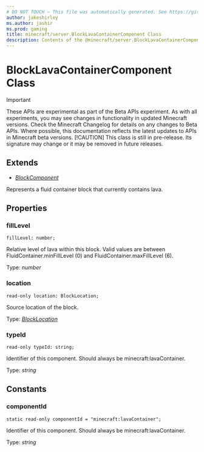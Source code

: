 ```yaml
---
# DO NOT TOUCH — This file was automatically generated. See https://github.com/mojang/minecraftapidocsgenerator to modify descriptions, examples, etc.
author: jakeshirley
ms.author: jashir
ms.prod: gaming
title: minecraft/server.BlockLavaContainerComponent Class
description: Contents of the @minecraft/server.BlockLavaContainerComponent class.
---
```

# BlockLavaContainerComponent Class
>[!IMPORTANT]
>These APIs are experimental as part of the Beta APIs experiment. As with all experiments, you may see changes in functionality in updated Minecraft versions. Check the Minecraft Changelog for details on any changes to Beta APIs. Where possible, this documentation reflects the latest updates to APIs in Minecraft beta versions.
> [!CAUTION]
> This class is still in pre-release.  Its signature may change or it may be removed in future releases.

## Extends
- [*BlockComponent*](BlockComponent.md)

Represents a fluid container block that currently contains lava.

## Properties

### **fillLevel**
`fillLevel: number;`

Relative level of lava within this block. Valid values are between FluidContainer.minFillLevel (0) and FluidContainer.maxFillLevel (6).

Type: *number*

### **location**
`read-only location: BlockLocation;`

Source location of the block.

Type: [*BlockLocation*](BlockLocation.md)

### **typeId**
`read-only typeId: string;`

Identifier of this component. Should always be minecraft:lavaContainer.

Type: *string*

## Constants

### **componentId**
`static read-only componentId = "minecraft:lavaContainer";`

Identifier of this component. Should always be minecraft:lavaContainer.

Type: *string*
